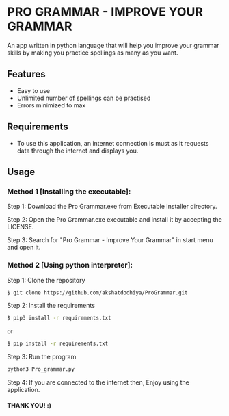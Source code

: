 # PRO GRAMMAR - IMPROVE YOUR GRAMMAR

An app written in python language that will help you improve your grammar skills by making you practice spellings as many as you want.

## Features
* Easy to use
* Unlimited number of spellings can be practised
* Errors minimized to max

## Requirements
* To use this application, an internet connection is must as it requests data through the internet and displays you.

## Usage

### Method 1 [Installing the executable]:

Step 1: Download the Pro Grammar.exe from Executable Installer directory.

Step 2: Open the Pro Grammar.exe executable and install it by accepting the LICENSE.

Step 3: Search for "Pro Grammar - Improve Your Grammar" in start menu and open it.

### Method 2 [Using python interpreter]:

Step 1: Clone the repository
```bash
$ git clone https://github.com/akshatdodhiya/ProGrammar.git
```

Step 2: Install the requirements
```bash
$ pip3 install -r requirements.txt
```
or
```bash
$ pip install -r requirements.txt
```

Step 3: Run the program
```bash
python3 Pro_grammar.py
```

Step 4: If you are connected to the internet then, Enjoy using the application.


#### THANK YOU! :)
